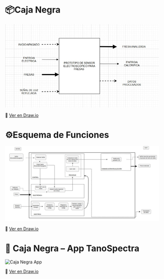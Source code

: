 # 📦Caja Negra 
![Caja Negra](../Imagenes/Caja_negra.jpeg)

🔗 [Ver en Draw.io](https://app.diagrams.net/?lightbox=1&edit=_YOUR_LINK_](https://app.diagrams.net/#G1jx3XUJulqEHMiZ95NdmwGDe8fgNdj5zd#%7B%22pageId%22%3A%22B8XTpHp7p6XBmzQAhsuS%22%7D))


# ⚙️Esquema de Funciones 
![Esquema de Funciones](../Imagenes/Esquema_Funciones.jpeg)

🔗 [Ver en Draw.io](https://app.diagrams.net/?lightbox=1&edit=_YOUR_LINK_)



# 📱 Caja Negra – App TanoSpectra
![Caja Negra App](../Imagenes/Caja_negra_app.jpeg)  

🔗 [Ver en Draw.io](https://app.diagrams.net/?lightbox=1&edit=_YOUR_LINK_)
